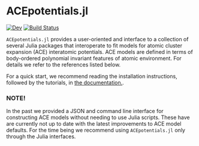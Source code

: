 # ACEpotentials.jl

[![Dev](https://img.shields.io/badge/docs-dev-blue.svg)](https://acesuit.github.io/ACEpotentials.jl/dev)
[![Build Status](https://github.com/acesuit/ACEpotentials.jl/actions/workflows/CI.yml/badge.svg?branch=main)](https://github.com/acesuit/ACEpotentials.jl/actions/workflows/CI.yml?query=branch%3Amain)

`ACEpotentials.jl` provides a user-oriented and interface to a collection of several Julia packages that interoperate to fit models for atomic cluster expansion (ACE) interatomic potentials. ACE models are defined in terms of body-ordered polynomial invariant features of atomic environment. For details we refer to the references listed below. 

For a quick start, we recommend reading the installation instructions, followed by the tutorials, in [the documentation.](https://acesuit.github.io/ACEpotentials.jl/dev).

### NOTE!

In the past we provided a JSON and command line interface for constructing ACE models without needing to use Julia scripts. These have are currently not up to date with the latest improvements to ACE model defaults. For the time being we recommend using `ACEpotentials.jl` only through the Julia interfaces.

<!-- - `ACEpotentials.jl` is still under development, so the documentation might not be upto date (use dev version). -->
